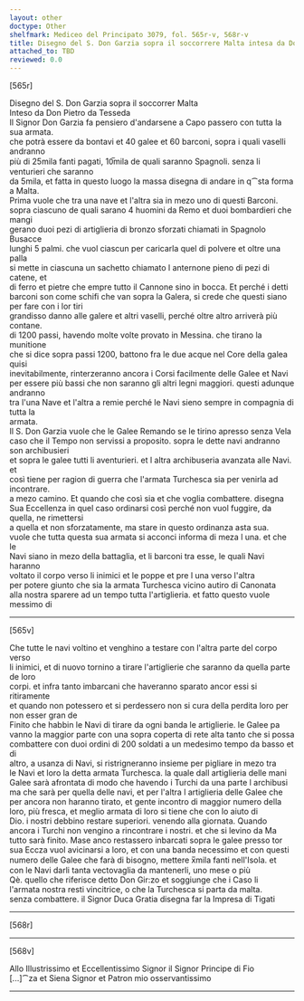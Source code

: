 ```yaml
---
layout: other
doctype: Other
shelfmark: Mediceo del Principato 3079, fol. 565r-v, 568r-v
title: Disegno del S. Don Garzia sopra il soccorrere Malta intesa da Don Pietro da Tesseda
attached_to: TBD
reviewed: 0.0
---
```


[565r]  
  
  
Disegno del S. Don Garzia sopra il soccorrer Malta  
Inteso da Don Pietro da Tesseda  
Il Signor Don Garzia fa pensiero d'andarsene a Capo passero con tutta la sua armata.  
che potrà essere da bontavi et 40 galee et 60 barconi, sopra i quali vaselli andranno  
più di 25mila fanti pagati, 10̅mila de quali saranno Spagnoli. senza li venturieri che saranno  
da 5mila, et fatta in questo luogo la massa disegna di andare in q⁀sta forma a Malta.  
Prima vuole che tra una nave et l'altra sia in mezo uno di questi Barconi.  
sopra ciascuno de quali sarano 4 huomini da Remo et duoi bombardieri che mangi  
gerano duoi pezi di artiglieria di bronzo sforzati chiamati in Spagnolo Busacce  
lunghi 5 palmi. che vuol ciascun per caricarla quel di polvere et oltre una palla  
si mette in ciascuna un sachetto chiamato l anternone pieno di pezi di catene, et  
di ferro et pietre che empre tutto il Cannone sino in bocca. Et perché i detti  
barconi son come schifi che van sopra la Galera, si crede che questi siano per fare con i lor tiri  
grandisso danno alle galere et altri vaselli, perché oltre altro arriverà più contane.  
di 1200 passi, havendo molte volte provato in Messina. che tirano la munitione  
che si dice sopra passi 1200, battono fra le due acque nel Core della galea quisi  
inevitabilmente, rinterzeranno ancora i Corsi facilmente delle Galee et Navi  
per essere più bassi che non saranno gli altri legni maggiori. questi adunque andranno  
tra l'una Nave et l'altra a remie perché le Navi sieno sempre in compagnia di tutta la  
armata.  
Il S. Don Garzia vuole che le Galee Remando se le tirino apresso senza Vela  
caso che il Tempo non servissi a proposito. sopra le dette navi andranno son archibusieri  
et sopra le galee tutti li aventurieri. et l altra archibuseria avanzata alle Navi. et  
così tiene per ragion di guerra che l'armata Turchesca sia per venirla ad incontrare.  
a mezo camino. Et quando che così sia et che voglia combattere. disegna  
Sua Eccellenza in quel caso ordinarsi così perché non vuol fuggire, da quella, ne rimettersi  
a quella et non sforzatamente, ma stare in questo ordinanza asta sua.  
vuole che tutta questa sua armata si acconci informa di meza l una. et che le  
Navi siano in mezo della battaglia, et li barconi tra esse, le quali Navi haranno  
voltato il corpo verso li inimici et le poppe et pre l una verso l'altra  
per potere giunto che sia la armata Turchesca vicino autiro di Canonata  
alla nostra sparere ad un tempo tutta l'artiglieria. et fatto questo vuole  
messimo di  
  
---  

[565v]  
  
  
Che tutte le navi voltino et venghino a testare con l'altra parte del corpo verso  
li inimici, et di nuovo tornino a tirare l'artiglierie che saranno da quella parte de loro  
corpi. et infra tanto imbarcani che haveranno sparato ancor essi si ritiramente  
et quando non potessero et si perdessero non si cura della perdita loro per non esser gran de  
Finito che habbin le Navi di tirare da ogni banda le artiglierie. le Galee pa  
vanno la maggior parte con una sopra coperta di rete alta tanto che si possa  
combattere con duoi ordini di 200 soldati a un medesimo tempo da basso et di  
altro, a usanza di Navi, si ristrigneranno insieme per pigliare in mezo tra  
le Navi et loro la detta armata Turchesca. la quale dall artiglieria delle mani  
Galee sarà afrontata di modo che havendo i Turchi da una parte l archibusi  
ma che sarà per quella delle navi, et per l'altra l artiglieria delle Galee che  
per ancora non haranno tirato, et gente incontro di maggior numero della  
loro, più fresca, et meglio armata di loro si tiene che con lo aiuto di  
Dio. i nostri debbino restare superiori. venendo alla giornata. Quando  
ancora i Turchi non vengino a rincontrare i nostri. et che si levino da Ma  
tutto sarà finito. Mase anco restassero inbarcati sopra le galee presso tor  
sua Eccza vuol avicinarsi a loro, et con una banda necessimo et con questi  
numero delle Galee che farà di bisogno, mettere x̅mila fanti nell'Isola. et  
con le Navi darli tanta vectovaglia da mantenerli, uno mese o più  
Qè. quello che riferisce detto Don Gir:zo et soggiunge che i Caso li  
l'armata nostra resti vincitrice, o che la Turchesca si parta da malta.  
senza combattere. il Signor Duca Gratia disegna far la Impresa di Tigati  
  
---  

[568r]  
  
  
  
---  

[568v]  
  
  
Allo Illustrissimo et Eccellentissimo Signor il Signor Principe di Fio  
[...]⁀za et Siena Signor et Patron mio osservantissimo  
  
---  

